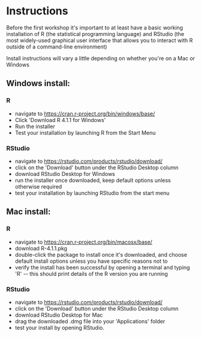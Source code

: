 # Instructions

Before the first workshop it's important to at least have a basic working installation of R (the statistical programming language) and RStudio (the most widely-used graphical user interface that allows you to interact with R outside of a command-line environment)

Install instructions will vary a little depending on whether you're on a Mac or Windows

## Windows install:
### R
- navigate to https://cran.r-project.org/bin/windows/base/
- Click 'Download R 4.1.1 for Windows'
- Run the installer
- Test your installation by launching R from the Start Menu

### RStudio
- navigate to https://rstudio.com/products/rstudio/download/
- click on the 'Download' button under the RStudio Desktop column
- download RStudio Desktop for Windows
- run the installer once downloaded, keep default options unless otherwise required
- test your installation by launching RStudio from the start menu

## Mac install:
### R
- navigate to https://cran.r-project.org/bin/macosx/base/
- download R-4.1.1.pkg
- double-click the package to install once it's downloaded, and choose default install options unless you have specific reasons not to
- verify the install has been successful by opening a terminal and typing 'R' -- this should print details of the R version you are running

### RStudio
- navigate to https://rstudio.com/products/rstudio/download/
- click on the 'Download' button under the RStudio Desktop column
- download RStudio Desktop for Mac
- drag the downloaded .dmg file into your 'Applications' folder
- test your install by opening RStudio.

